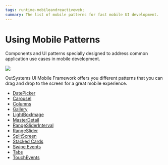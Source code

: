 ```yaml
---
tags: runtime-mobileandreactiveweb;
summary: The list of mobile patterns for fast mobile UI development.
---
```


# Using Mobile Patterns

Components and UI patterns specially designed to address common application use cases in mobile development.

![](../../../../../.gitbook/assets/ui_mobile_patterns_1.png)

OutSystems UI Mobile Framework offers you different patterns that you can drag and drop to the screen for a great mobile experience.

* [DatePicker](https://github.com/danielmarquespt/docs-product/tree/e7ea3f444d5129dab245c69ab72ae091554bc4fb/src/develop/ui/patterns/mobile/datepicker.md%3E)
* [Carousel](https://github.com/danielmarquespt/docs-product/tree/e7ea3f444d5129dab245c69ab72ae091554bc4fb/src/develop/ui/patterns/mobile/carousel.md%3E)
* [Columns](https://github.com/danielmarquespt/docs-product/tree/e7ea3f444d5129dab245c69ab72ae091554bc4fb/src/develop/ui/patterns/mobile/columns.md%3E)
* [Gallery](https://github.com/danielmarquespt/docs-product/tree/e7ea3f444d5129dab245c69ab72ae091554bc4fb/src/develop/ui/patterns/mobile/gallery.md%3E)
* [LightBoxImage](https://github.com/danielmarquespt/docs-product/tree/e7ea3f444d5129dab245c69ab72ae091554bc4fb/src/develop/ui/patterns/mobile/lightboximage.md%3E)
* [MasterDetail](https://github.com/danielmarquespt/docs-product/tree/e7ea3f444d5129dab245c69ab72ae091554bc4fb/src/develop/ui/patterns/mobile/masterdetail.md%3E)
* [RangeSliderInterval](https://github.com/danielmarquespt/docs-product/tree/e7ea3f444d5129dab245c69ab72ae091554bc4fb/src/develop/ui/patterns/mobile/rangesliderinterval.md%3E)
* [RangeSlider](https://github.com/danielmarquespt/docs-product/tree/e7ea3f444d5129dab245c69ab72ae091554bc4fb/src/develop/ui/patterns/mobile/rangeslider.md%3E)
* [SplitScreen](https://github.com/danielmarquespt/docs-product/tree/e7ea3f444d5129dab245c69ab72ae091554bc4fb/src/develop/ui/patterns/mobile/splitscreen.md%3E)
* [Stacked Cards](https://github.com/danielmarquespt/docs-product/tree/e7ea3f444d5129dab245c69ab72ae091554bc4fb/src/develop/ui/patterns/mobile/stackedcards.md%3E)
* [Swipe Events](https://github.com/danielmarquespt/docs-product/tree/e7ea3f444d5129dab245c69ab72ae091554bc4fb/src/develop/ui/patterns/mobile/swipeevents.md%3E)
* [Tabs](https://github.com/danielmarquespt/docs-product/tree/e7ea3f444d5129dab245c69ab72ae091554bc4fb/src/develop/ui/patterns/mobile/tabs.md%3E)
* [TouchEvents](https://github.com/danielmarquespt/docs-product/tree/e7ea3f444d5129dab245c69ab72ae091554bc4fb/src/develop/ui/patterns/mobile/touchevents.md%3E)

